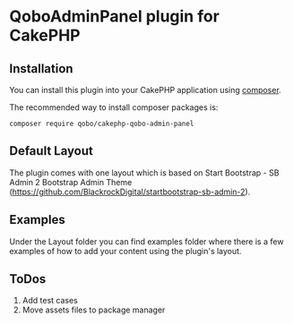 # QoboAdminPanel plugin for CakePHP

## Installation

You can install this plugin into your CakePHP application using [composer](http://getcomposer.org).

The recommended way to install composer packages is:

```
composer require qobo/cakephp-qobo-admin-panel
```

## Default Layout

The plugin comes with one layout which is based on Start Bootstrap - SB Admin 2 Bootstrap Admin Theme (https://github.com/BlackrockDigital/startbootstrap-sb-admin-2).

## Examples

Under the Layout folder you can find examples folder where there is a few examples of how to add your content using the
plugin's layout.

## ToDos

1. Add test cases
2. Move assets files to package manager
